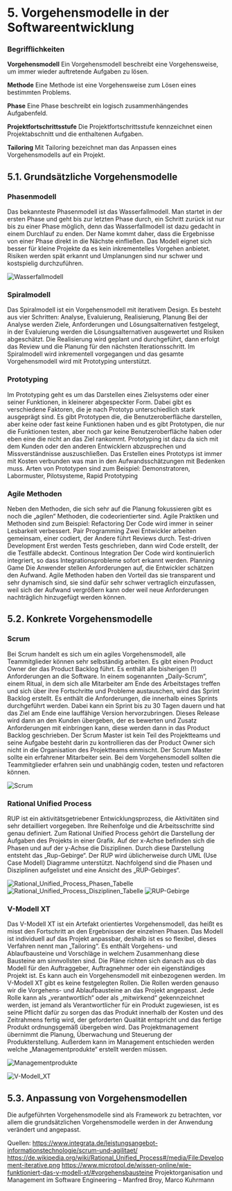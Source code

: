 # 5. Vorgehensmodelle in der Softwareentwicklung
### Begrifflichkeiten

**Vorgehensmodell**
Ein Vorgehensmodell beschreibt eine Vorgehensweise, um immer wieder auftretende Aufgaben zu lösen.

**Methode**
Eine Methode ist eine Vorgehensweise zum Lösen eines bestimmten Problems.

**Phase**
Eine Phase beschreibt ein logisch zusammenhängendes Aufgabenfeld.

**Projektfortschrittsstufe**
Die Projektfortschrittsstufe kennzeichnet einen Projektabschnitt und die enthaltenen Aufgaben.

**Tailoring**
Mit Tailoring bezeichnet man das Anpassen eines Vorgehensmodells auf ein Projekt.

## 5.1. Grundsätzliche Vorgehensmodelle
### Phasenmodell
Das bekannteste Phasenmodell ist das Wasserfallmodell. Man startet in der ersten Phase und geht bis zur letzten Phase durch, ein Schritt zurück ist nur bis zu einer Phase möglich, denn das Wasserfallmodell ist dazu gedacht in einem Durchlauf zu enden. Der Name kommt daher, dass die Ergebnisse von einer Phase direkt in die Nächste einfließen. Das Modell eignet sich besser für kleine Projekte da es kein inkrementelles Vorgehen anbietet. Risiken werden spät erkannt und Umplanungen sind nur schwer und kostspielig durchzuführen.

![Wasserfallmodell](Wasserfallmodell.PNG)
 
### Spiralmodell
Das Spiralmodell ist ein Vorgehensmodell mit iterativem Design. Es besteht aus vier Schritten:
Analyse, Evaluierung, Realisierung, Planung
Bei der Analyse werden Ziele, Anforderungen und Lösungsalternativen festgelegt, in der Evaluierung werden die Lösungsalternativen ausgewertet und Risiken abgeschätzt. Die Realisierung wird geplant und durchgeführt, dann erfolgt das Review und die Planung für den nächsten Iterationsschritt. Im Spiralmodell wird inkrementell vorgegangen und das gesamte Vorgehensmodell wird mit Prototyping unterstützt.

### Prototyping
Im Prototyping geht es um das Darstellen eines Zielsystems oder einer seiner Funktionen, in kleinerer abgespeckter Form. Dabei gibt es verschiedene Faktoren, die je nach Prototyp unterschiedlich stark ausgeprägt sind. Es gibt Prototypen die, die Benutzeroberfläche darstellen, aber keine oder fast keine Funktionen haben und es gibt Prototypen, die nur die Funktionen testen, aber noch gar keine Benutzeroberfläche haben oder eben eine die nicht an das Ziel rankommt. Prototyping ist dazu da sich mit dem Kunden oder den anderen Entwicklern abzusprechen und Missverständnisse auszuschließen. Das Erstellen eines Prototyps ist immer mit Kosten verbunden was man in den Aufwandsschätzungen mit Bedenken muss. Arten von Prototypen sind zum Beispiel:
Demonstratoren, Labormuster, Pilotsysteme, Rapid Prototyping

### Agile Methoden
Neben den Methoden, die sich sehr auf die Planung fokussieren gibt es noch die „agilen“ Methoden, die codeorientierter sind. Agile Praktiken und Methoden sind zum Beispiel:
Refactoring
Der Code wird immer in seiner Lesbarkeit verbessert.
Pair Programming
Zwei Entwickler arbeiten gemeinsam, einer codiert, der Andere führt Reviews durch.
Test-driven Development
Erst werden Tests geschrieben, dann wird Code erstellt, der die Testfälle abdeckt.
Continous Integration
Der Code wird kontinuierlich integriert, so dass Integrationsprobleme sofort erkannt werden.
Planning Game
Die Anwender stellen Anforderungen auf, die Entwickler schätzen den Aufwand.
Agile Methoden haben den Vorteil das sie transparent und sehr dynamisch sind, sie sind dafür sehr schwer vertraglich einzufassen, weil sich der Aufwand vergrößern kann oder weil neue Anforderungen nachträglich hinzugefügt werden können.

## 5.2. Konkrete Vorgehensmodelle
### Scrum
Bei Scrum handelt es sich um ein agiles Vorgehensmodell, alle Teammitglieder können sehr selbständig arbeiten. Es gibt einen Product Owner der das Product Backlog führt. Es enthält alle bisherigen (!) Anforderungen an die Software. In einem sogenannten „Daily-Scrum“, einem Ritual, in dem sich alle Mitarbeiter am Ende des Arbeitstages treffen und sich über ihre Fortschritte und Probleme austauschen, wird das Sprint Backlog erstellt. Es enthält die Anforderungen, die innerhalb eines Sprints durchgeführt werden. Dabei kann ein Sprint bis zu 30 Tagen dauern und hat das Ziel am Ende eine lauffähige Version hervorzubringen. Dieses Release wird dann an den Kunden übergeben, der es bewerten und Zusatz Anforderungen mit einbringen kann, diese werden dann in das Product Backlog geschrieben. Der Scrum Master ist kein Teil des Projektteams und seine Aufgabe besteht darin zu kontrollieren das der Product Owner sich nicht in die Organisation des Projektteams einmischt. Der Scrum Master sollte ein erfahrener Mitarbeiter sein. Bei dem Vorgehensmodell sollten die Teammitglieder erfahren sein und unabhängig coden, testen und refactoren können.

![Scrum](Scrum.png)

### Rational Unified Process
RUP ist ein aktivitätsgetriebener Entwicklungsprozess, die Aktivitäten sind sehr detailliert vorgegeben. Ihre Reihenfolge und die Arbeitsschritte sind genau definiert. Zum Rational Unified Process gehört die Darstellung der Aufgaben des Projekts in einer Grafik. Auf der x-Achse befinden sich die Phasen und auf der y-Achse die Disziplinen. Durch diese Darstellung entsteht das „Rup-Gebirge“. Der RUP wird üblicherweise durch UML (Use Case Modell) Diagramme unterstützt.
Nachfolgend sind die Phasen und Disziplinen aufgelistet und eine Ansicht des „RUP-Gebirges“.

![Rational_Unified_Process_Phasen_Tabelle](Rational_Unified_Process_Phasen_Tabelle.PNG)
![Rational_Unified_Process_Disziplinen_Tabelle](Rational_Unified_Process_Disziplinen_Tabelle.PNG)
![RUP-Gebirge](RUP-Gebirge.png)

### V-Modell XT
Das V-Modell XT ist ein Artefakt orientiertes Vorgehensmodell, das heißt es misst den Fortschritt an den Ergebnissen der einzelnen Phasen. Das Modell ist individuell auf das Projekt anpassbar, deshalb ist es so flexibel, dieses Verfahren nennt man „Tailoring“. Es enthält Vorgehens- und Ablaufbausteine und Vorschläge in welchem Zusammenhang diese Bausteine am sinnvollsten sind. Die Pläne richten sich danach aus ob das Modell für den Auftraggeber, Auftragnehmer oder ein eigenständiges Projekt ist. Es kann auch ein Vorgehensmodell mit einbezogenen werden. Im V-Modell XT gibt es keine festgelegten Rollen. Die Rollen werden genauso wir die Vorgehens- und Ablaufbausteine an das Projekt angepasst. Jede Rolle kann als „verantwortlich“ oder als „mitwirkend“ gekennzeichnet werden, ist jemand als Verantwortlicher für ein Produkt zugewiesen, ist es seine Pflicht dafür zu sorgen das das Produkt innerhalb der Kosten und des Zeitrahmens fertig wird, der geforderten Qualität entspricht und das fertige Produkt ordnungsgemäß übergeben wird.
Das Projektmanagement übernimmt die Planung, Überwachung und Steuerung der Produkterstellung. Außerdem kann im Management entschieden werden welche „Managementprodukte“ erstellt werden müssen.

![Managementprodukte](Managementprodukte.PNG)

![V-Modell_XT](V-Modell_XT.PNG)

## 5.3. Anpassung von Vorgehensmodellen
Die aufgeführten Vorgehensmodelle sind als Framework zu betrachten, vor allem die grundsätzlichen Vorgehensmodelle werden in der Anwendung verändert und angepasst.

Quellen: 
https://www.integrata.de/leistungsangebot-informationstechnologie/scrum-und-agilitaet/
https://de.wikipedia.org/wiki/Rational_Unified_Process#/media/File:Development-iterative.png
https://www.microtool.de/wissen-online/wie-funktioniert-das-v-modell-xt/#vorgehensbausteine
Projektorganisation und Management im Software Engineering – Manfred Broy, Marco Kuhrmann
